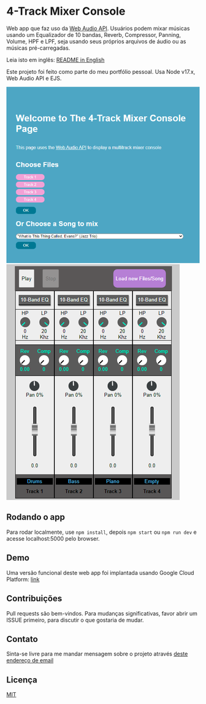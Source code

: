 # 4-Track Mixer Console

Web app que faz uso da [Web Audio API](https://developer.mozilla.org/en-US/docs/Web/API/Web_Audio_API). Usuários podem mixar músicas usando um Equalizador de 10 bandas, Reverb, Compressor, Panning, Volume, HPF e LPF, seja usando seus próprios arquivos de áudio ou as músicas pré-carregadas.

Leia isto em inglês: [README in English](https://github.com/allanbernartt/mixer-console/blob/main/README.md)

Este projeto foi feito como parte do meu portfólio pessoal. Usa Node v17.x, Web Audio API e EJS.

![alt text](https://github.com/allanbernartt/mixer-console/blob/main/home.png?raw=true)
![alt text](https://github.com/allanbernartt/mixer-console/blob/main/mixconsole.png?raw=true)


## Rodando o app
Para rodar localmente, use `npm install`, depois `npm start` ou `npm run dev` e acesse localhost:5000 pelo browser.

## Demo
Uma versão funcional deste web app foi implantada usando Google Cloud Platform: [link](https://mixer-console.uc.r.appspot.com/) 

## Contribuições
Pull requests são bem-vindos. Para mudanças significativas, favor abrir um ISSUE primeiro, para discutir o que gostaria de mudar.

## Contato
Sinta-se livre para me mandar mensagem sobre o projeto através [deste endereço de email](mailto:allan.bernartt@gmail.com)

## Licença
[MIT](https://choosealicense.com/licenses/mit/)
